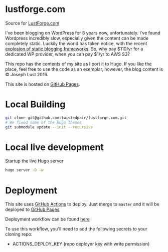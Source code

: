 # lustforge.com
Source for [LustForge.com](https://lustforge.com)

I've been blogging on WordPress for 8 years now, unfortunately. I've found Wordpress incredibly slow, especially given the content can be made completely static. Luckily the world has taken notice, with the recent [explosion of static blogging frameworks](https://www.staticgen.com/). So, why pay $110/yr for a dedicated WP provider, when you can pay $1/yr to AWS S3?

This repo has the contents of my site as I port it to Hugo. If you like the place, feel free to use the code as an exemplar, however, the blog content is &copy; Joseph Lust 2016.

This site is hosted on [GitHub Pages](https://pages.github.com/).

# Local Building

```bash
git clone git@github.com:twistedpair/lustforge.com.git
# We fixed some of the Hugo themes
git submodule update --init --recursive
```

# Local live development

Startup the live Hugo server

```bash
hugo server -D -w
```

# Deployment

This site uses [GitHub Actions](https://github.com/actions) to deploy. Just merge to `master` and it will be deployed to [GitHub Pages](https://pages.github.com/).

Deployment workflow can be found [here](.github/workflows/build-deploy-site.yml)

To use this workflow, you'll need to add the following secrets to your cloning repo:
- ACTIONS_DEPLOY_KEY (repo deployer key with write permission)

